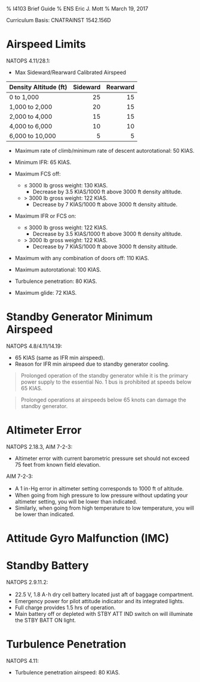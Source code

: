 % I4103 Brief Guide
% ENS Eric J. Mott
% March 19, 2017

Curriculum Basis: CNATRAINST 1542.156D

Airspeed Limits
===============

NATOPS 4.11/28.1:

- Max Sideward/Rearward Calibrated Airspeed

| Density Altitude (ft) | Sideward   | Rearward   |
|-----------------------|-----------:|-----------:|
| 0 to 1,000            | 25         | 15         |
| 1,000 to 2,000        | 20         | 15         |
| 2,000 to 4,000        | 15         | 15         |
| 4,000 to 6,000        | 10         | 10         |
| 6,000 to 10,000       | 5          | 5          |

- Maximum rate of climb/minimum rate of descent autorotational: 50 KIAS.
- Minimum IFR: 65 KIAS.
- Maximum FCS off:
  - ≤ 3000 lb gross weight: 130 KIAS.
    - Decrease by 3.5 KIAS/1000 ft above 3000 ft density altitude.
  - \> 3000 lb gross weight: 122 KIAS.
    - Decrease by 7 KIAS/1000 ft above 3000 ft density altitude.
- Maximum IFR or FCS on:
  - ≤ 3000 lb gross weight: 122 KIAS.
    - Decrease by 3.5 KIAS/1000 ft above 3000 ft density altitude.
  - \> 3000 lb gross weight: 122 KIAS.
    - Decrease by 7 KIAS/1000 ft above 3000 ft density altitude.

- Maximum with any combination of doors off: 110 KIAS.
- Maximum autorotational: 100 KIAS.
- Turbulence penetration: 80 KIAS.
- Maximum glide: 72 KIAS.

Standby Generator Minimum Airspeed
==================================

NATOPS 4.8/4.11/14.19:

- 65 KIAS (same as IFR min airspeed).
- Reason for IFR min airspeed due to standby generator cooling.

> Prolonged operation of the standby generator while it is the primary power
> supply to the essential No. 1 bus is prohibited at speeds below 65 KIAS.

> Prolonged operations at airspeeds below 65 knots can damage the standby
> generator.

Altimeter Error
===============

NATOPS 2.18.3, AIM 7-2-3:

- Altimeter error with current barometric pressure set should not exceed 75 feet
  from known field elevation.

AIM 7-2-3:

- A 1 in･Hg error in altimeter setting corresponds to 1000 ft of altitude.
- When going from high pressure to low pressure without updating your altimeter
  setting, you will be lower than indicated.
- Similarly, when going from high temperature to low temperature, you will be
  lower than indicated.

Attitude Gyro Malfunction (IMC)
===============================

Standby Battery
===============

NATOPS 2.9.11.2:

- 22.5 V, 1.8 A･h dry cell battery located just aft of baggage compartment.
- Emergency power for pilot attitude indicator and its integrated lights.
- Full charge provides 1.5 hrs of operation.
- Main battery off or depleted with STBY ATT IND switch on will illuminate the
  STBY BATT ON light.

Turbulence Penetration
======================

NATOPS 4.11:

- Turbulence penetration airspeed: 80 KIAS.
